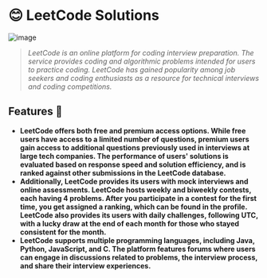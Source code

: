 # 😊 LeetCode Solutions

![image](https://github.com/kinshuk-code-1729/Leetcode-Problems/assets/90320839/a34fd81d-6569-42aa-909e-3f964814b3ba)

> _LeetCode is an online platform for coding interview preparation._
> _The service provides coding and algorithmic problems intended for users to practice coding._
> _LeetCode has gained popularity among job seekers and coding enthusiasts as a resource for technical interviews and coding competitions._

## Features 🤩
- **LeetCode offers both free and premium access options. While free users have access to a limited number of questions, premium users gain access to additional questions previously used in interviews at large tech companies. The performance of users' solutions is evaluated based on response speed and solution efficiency, and is ranked against other submissions in the LeetCode database.**
- **Additionally, LeetCode provides its users with mock interviews and online assessments. LeetCode hosts weekly and biweekly contests, each having 4 problems. After you participate in a contest for the first time, you get assigned a ranking, which can be found in the profile. LeetCode also provides its users with daily challenges, following UTC, with a lucky draw at the end of each month for those who stayed consistent for the month.**
- **LeetCode supports multiple programming languages, including Java, Python, JavaScript, and C. The platform features forums where users can engage in discussions related to problems, the interview process, and share their interview experiences.**
